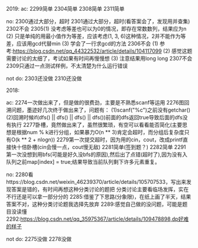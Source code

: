 2019:
ac:
2299简单
2304简单
2308简单
2311简单

no:
2300通过大部分，超时
2301通过大部分，超时(看答案会了，发现用并查集)
2302不会
2305(1) 没考虑等差也可以为0的情况，即存在常数数列，结果应为n
    (2) 只是单纯的用最小值作为等差，应该考虑(1, 3, 6)这种情况，2并不能作为等差，应该用gcd代替min
    (3) 学会了一行求gcd的方法
2306不会
    (1) 参考:https://blog.csdn.net/qq_44322532/article/details/104117099
    (2) 感觉这题需要讨论的太细了，考试如果有时间再慢慢想
    (3) 注意结果用long long
2307不会
2309只通过一点测试样例，不太清楚为什么运行错误
	
not do:
2303还没做
2310还没做


2018:

ac:
2274一次做出来了，但是做的很费劲，主要是不熟悉scanf等运用
2276图回溯问题，墨迹好几次终于做出来了，问题有：
    (1)scanf("%c")之前没有getchar()
    (2)回溯时候if(dfs() || dfs() || dfs() || dfs())前面的dfs返回true导致后面的dfs没有执行
2277卧槽，竟然做出来了，虽然很繁琐，有空可以看看能否简化(主要思想是根据num % k进行分组，如果暴力O(n ** 3)肯定会超时，而分组后复杂度只有O(k ** 2 + nlogn))
2279第一次提交超时，因为用的cin，cout，改成printf直接快十倍卧槽(cin会慢一点，cout慢无敌)
2281简单(签到题？)
2282简单
2291 第一次没想到用bfs(可能是好久没bfs的原因),然后出了点错(超时了),因为没有入队列之前map[index] = true;结果导致当前队列剩下许多元素重复。

no:
2280看https://blog.csdn.net/weixin_46239370/article/details/105707533，写出来发现答案是错的，有时间再想这种分类讨论的题把
    分类讨论主要看临场发挥，实在不行还是可以拿一部分分的
2285:借鉴了下思路(分象限)，在纸上画了半天，结果答案不对，这种分类讨论题我选择先放弃
2289:感觉自己做的没问题，可能是题目没读懂
2292:https://blog.csdn.net/qq_35975367/article/details/109478898,dp好难的样子


not do:
2275没做
2278没做
